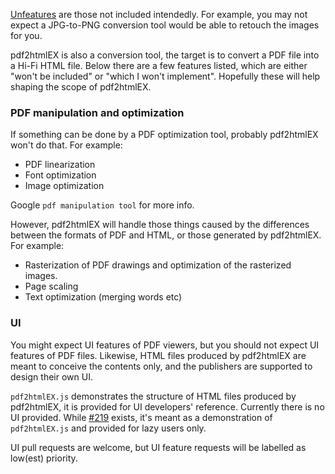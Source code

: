 [Unfeatures](http://fluxbb.org/docs/unfeatures) are those not included intendedly. For example, you may not expect a JPG-to-PNG conversion tool would be able to retouch the images for you.

pdf2htmlEX is also a conversion tool, the target is to convert a PDF file into a Hi-Fi HTML file. Below there are a few features listed, which are either "won't be included" or "which I won't implement". Hopefully these will help shaping the scope of pdf2htmlEX.

### PDF manipulation and optimization
If something can be done by a PDF optimization tool, probably pdf2htmlEX won't do that. For example:
 - PDF linearization
 - Font optimization
 - Image optimization

Google `pdf manipulation tool` for more info.

However, pdf2htmlEX will handle those things caused by the differences between the formats of PDF and HTML, or those generated by pdf2htmlEX. For example:
 - Rasterization of PDF drawings and optimization of the rasterized images.
 - Page scaling
 - Text optimization (merging words etc)

### UI
You might expect UI features of PDF viewers, but you should not expect UI features of PDF files. Likewise, HTML files produced by pdf2htmlEX are meant to conceive the contents only, and the publishers are supported to design their own UI.

`pdf2htmlEX.js` demonstrates the structure of HTML files produced by pdf2htmlEX, it is provided for UI developers' reference. Currently there is no UI provided. While [#219](https://github.com/coolwanglu/pdf2htmlEX/issues/219) exists, it's meant as a demonstration of `pdf2htmlEX.js` and provided for lazy users only.

UI pull requests are welcome, but UI feature requests will be labelled as low(est) priority.